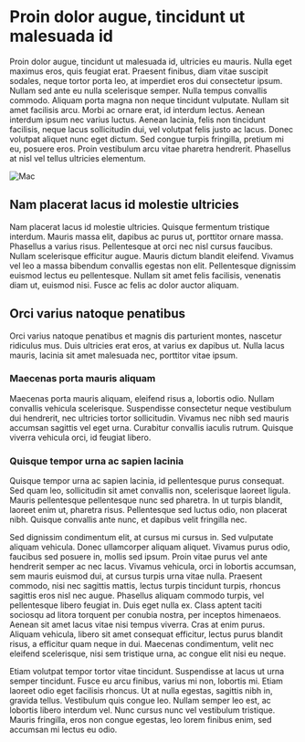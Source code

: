 # Proin dolor augue, tincidunt ut malesuada id
Proin dolor augue, tincidunt ut malesuada id, ultricies eu mauris. Nulla eget maximus eros, quis feugiat erat. Praesent finibus, diam vitae suscipit sodales, neque tortor porta leo, at imperdiet eros dui consectetur ipsum. Nullam sed ante eu nulla scelerisque semper. Nulla tempus convallis commodo. Aliquam porta magna non neque tincidunt vulputate. Nullam sit amet facilisis arcu. Morbi ac ornare erat, id interdum lectus. Aenean interdum ipsum nec varius luctus. Aenean lacinia, felis non tincidunt facilisis, neque lacus sollicitudin dui, vel volutpat felis justo ac lacus. Donec volutpat aliquet nunc eget dictum. Sed congue turpis fringilla, pretium mi eu, posuere eros. Proin vestibulum arcu vitae pharetra hendrerit. Phasellus at nisl vel tellus ultricies elementum.

![Mac](https://images.unsplash.com/photo-1593642532454-e138e28a63f4?ixlib=rb-1.2.1&dpr=2&auto=format&fit=crop&w=525&q=60 "Mac Title")

## Nam placerat lacus id molestie ultricies
Nam placerat lacus id molestie ultricies. Quisque fermentum tristique interdum. Mauris massa elit, dapibus ac purus ut, porttitor ornare massa. Phasellus a varius risus. Pellentesque at orci nec nisl cursus faucibus. Nullam scelerisque efficitur augue. Mauris dictum blandit eleifend. Vivamus vel leo a massa bibendum convallis egestas non elit. Pellentesque dignissim euismod lectus eu pellentesque. Nullam sit amet felis facilisis, venenatis diam ut, euismod nisi. Fusce ac felis ac dolor auctor aliquam.

## Orci varius natoque penatibus
Orci varius natoque penatibus et magnis dis parturient montes, nascetur ridiculus mus. Duis ultricies erat eros, at varius ex dapibus ut. Nulla lacus mauris, lacinia sit amet malesuada nec, porttitor vitae ipsum. 
### Maecenas porta mauris aliquam
Maecenas porta mauris aliquam, eleifend risus a, lobortis odio. Nullam convallis vehicula scelerisque. Suspendisse consectetur neque vestibulum dui hendrerit, nec ultricies tortor sollicitudin. Vivamus nec nibh sed mauris accumsan sagittis vel eget urna. Curabitur convallis iaculis rutrum. Quisque viverra vehicula orci, id feugiat libero. 
### Quisque tempor urna ac sapien lacinia
Quisque tempor urna ac sapien lacinia, id pellentesque purus consequat. Sed quam leo, sollicitudin sit amet convallis non, scelerisque laoreet ligula. Mauris pellentesque pellentesque nunc sed pharetra. In ut turpis blandit, laoreet enim ut, pharetra risus. Pellentesque sed luctus odio, non placerat nibh. Quisque convallis ante nunc, et dapibus velit fringilla nec.

Sed dignissim condimentum elit, at cursus mi cursus in. Sed vulputate aliquam vehicula. Donec ullamcorper aliquam aliquet. Vivamus purus odio, faucibus sed posuere in, mollis sed ipsum. Proin vitae purus vel ante hendrerit semper ac nec lacus. Vivamus vehicula, orci in lobortis accumsan, sem mauris euismod dui, at cursus turpis urna vitae nulla. Praesent commodo, nisi nec sagittis mattis, lectus turpis tincidunt turpis, rhoncus sagittis eros nisl nec augue. Phasellus aliquam commodo turpis, vel pellentesque libero feugiat in. Duis eget nulla ex. Class aptent taciti sociosqu ad litora torquent per conubia nostra, per inceptos himenaeos. Aenean sit amet lacus vitae nisi tempus viverra. Cras at enim purus. Aliquam vehicula, libero sit amet consequat efficitur, lectus purus blandit risus, a efficitur quam neque in dui. Maecenas condimentum, velit nec eleifend scelerisque, nisi sem tristique urna, ac congue elit nisi eu neque.

Etiam volutpat tempor tortor vitae tincidunt. Suspendisse at lacus ut urna semper tincidunt. Fusce eu arcu finibus, varius mi non, lobortis mi. Etiam laoreet odio eget facilisis rhoncus. Ut at nulla egestas, sagittis nibh in, gravida tellus. Vestibulum quis congue leo. Nullam semper leo est, ac lobortis libero interdum vel. Nunc cursus nunc vel vestibulum tristique. Mauris fringilla, eros non congue egestas, leo lorem finibus enim, sed accumsan mi lectus eu odio.